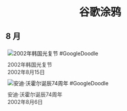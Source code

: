 
<h1 align="center"> 谷歌涂鸦 </h1>




## 8 月

<div class="image">


<img src="//www.google.com/logos/2002/korea02.gif" alt="2002年韩国光复节 #GoogleDoodle" style="margin: 5px"/>
<div class="info" style="font-size: 14px; color:#333333; margin:5px"><div class="title">2002年韩国光复节</div><div class="date">2002年8月15日</div></div>

<img src="https://lh3.googleusercontent.com/F9EaRaNWDvFN2KwR5y4SS4BVI8BbOOhbgcE9ddtCia9_Fie8PPpnFl4y-yWTyy9zl2ilLUbylaHBPlJRk7et88Bm5v3F8PEi1-Y9ozeB=s660" alt="安迪·沃霍尔诞辰74周年 #GoogleDoodle" style="margin: 5px"/>
<div class="info" style="font-size: 14px; color:#333333; margin:5px"><div class="title">安迪·沃霍尔诞辰74周年</div><div class="date">2002年8月6日</div></div>

</div>








